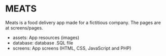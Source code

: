 # MEATS

Meats is a food delivery app made for a fictitious company. The pages are at screens/pages.

* assets: App resources (images)
* database: database .SQL file
* screens: App screens (HTML, CSS, JavaScript and PHP)
